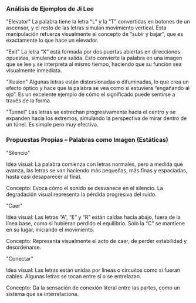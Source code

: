 ### Análisis de Ejemplos de Ji Lee
"Elevator"
La palabra tiene la letra “L” y la “T” convertidas en botones de un ascensor, y el resto de las letras simulan movimiento vertical. Esta manipulación refuerza visualmente el concepto de “subir y bajar”, que es exactamente lo que hace un elevador.

"Exit"
La letra “X” está formada por dos puertas abiertas en direcciones opuestas, simulando una salida. Esto convierte la palabra en una imagen que se lee y se interpreta al mismo tiempo, haciendo que su función sea visualmente inmediata.

"Illusion"
Algunas letras están distorsionadas o difuminadas, lo que crea un efecto óptico y hace que la palabra se vea como si estuviera “engañando al ojo”. Es un excelente ejemplo de cómo el significado puede sentirse a través de la forma.

"Tunnel"
Las letras se estrechan progresivamente hacia el centro y se expanden hacia los extremos, simulando la perspectiva de mirar dentro de un túnel. Es simple pero muy efectiva.

### Propuestas Propias – Palabras como Imagen (Estáticas)
"Silencio"

Idea visual: La palabra comienza con letras normales, pero a medida que avanza, las letras se van haciendo más pequeñas, más finas y espaciadas, hasta casi desaparecer al final.

Concepto: Evoca cómo el sonido se desvanece en el silencio. La degradación visual representa la pérdida progresiva del ruido.

"Caer"

Idea visual: Las letras “A”, “E” y “R” están caídas hacia abajo, fuera de la línea base, como si hubieran perdido el equilibrio. Solo la “C” se mantiene en su lugar, iniciando el movimiento.

Concepto: Representa visualmente el acto de caer, de perder estabilidad y desordenarse.

"Conectar"

Idea visual: Las letras están unidas por líneas o circuitos como si fueran cables. Algunas letras se tocan entre sí o se entrelazan.

Concepto: Da la sensación de conexión literal entre las partes, como un sistema que se interrelaciona.

